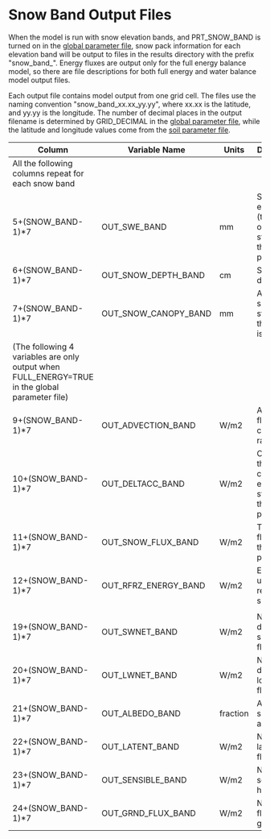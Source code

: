 # Snow Band Output Files

When the model is run with snow elevation bands, and PRT_SNOW_BAND is turned on in the [global parameter file](GlobalParam.md), snow pack information for each elevation band will be output to files in the results directory with the prefix "snow_band_". Energy fluxes are output only for the full energy balance model, so there are file descriptions for both full energy and water balance model output files.

Each output file contains model output from one grid cell. The files use the naming convention "snow_band_xx.xx_yy.yy", where xx.xx is the latitude, and yy.yy is the longitude. The number of decimal places in the output filename is determined by GRID_DECIMAL in the [global parameter file](GlobalParam.md), while the latitude and longitude values come from the [soil parameter file](SoilParam.md).

| Column                                                                                             | Variable Name        | Units    | Description                                                            |
|----------------------------------------------------------------------------------------------------|----------------------|----------|------------------------------------------------------------------------|
| All the following columns repeat for each snow band                                                |                      |          |                                                                        |
| 5+(SNOW_BAND-1)*7                                                                                  | OUT_SWE_BAND         | mm       | Snow   water equivalence (the amount of water stored in the snow pack) |
| 6+(SNOW_BAND-1)*7                                                                                  | OUT_SNOW_DEPTH_BAND  | cm       | Snow pack   depth                                                      |
| 7+(SNOW_BAND-1)*7                                                                                  | OUT_SNOW_CANOPY_BAND | mm       | Amount of   snow stored in the canopy is present                       |
| (The   following 4 variables are only output when FULL_ENERGY=TRUE in the global   parameter file) |                      |          |                                                                        |
| 9+(SNOW_BAND-1)*7                                                                                  | OUT_ADVECTION_BAND   | W/m2     | Advective   flux into the canopy by rain                               |
| 10+(SNOW_BAND-1)*7                                                                                 | OUT_DELTACC_BAND     | W/m2     | Change in   the cold content or energy storage of the snow pack        |
| 11+(SNOW_BAND-1)*7                                                                                 | OUT_SNOW_FLUX_BAND   | W/m2     | Thermal   flux through the snow pack                                   |
| 12+(SNOW_BAND-1)*7                                                                                 | OUT_RFRZ_ENERGY_BAND | W/m2     | Energy   used to refreeze the snow pack                                |
|                                                                                                    |                      |          |                                                                        |
| 19+(SNOW_BAND-1)*7                                                                                 | OUT_SWNET_BAND       | W/m2     | Net   downward shortwave flux                                          |
| 20+(SNOW_BAND-1)*7                                                                                 | OUT_LWNET_BAND       | W/m2     | Net   downward longwave flux                                           |
| 21+(SNOW_BAND-1)*7                                                                                 | OUT_ALBEDO_BAND      | fraction | Average   surface albedo                                               |
| 22+(SNOW_BAND-1)*7                                                                                 | OUT_LATENT_BAND      | W/m2     | Net   upward latent heat flux                                          |
| 23+(SNOW_BAND-1)*7                                                                                 | OUT_SENSIBLE_BAND    | W/m2     | Net   upward sensible heat flux                                        |
| 24+(SNOW_BAND-1)*7                                                                                 | OUT_GRND_FLUX_BAND   | W/m2     | Net heat   flux into ground                                            |
